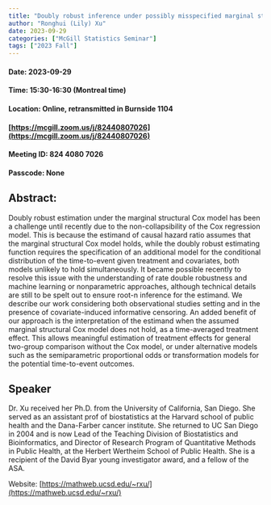 ```yaml
---
title: "Doubly robust inference under possibly misspecified marginal structural Cox model"
author: "Ronghui (Lily) Xu"
date: 2023-09-29
categories: ["McGill Statistics Seminar"]
tags: ["2023 Fall"]
---
```


#### Date: 2023-09-29
#### Time: 15:30-16:30 (Montreal time)
#### Location: Online, retransmitted in Burnside 1104
#### [https://mcgill.zoom.us/j/82440807026](https://mcgill.zoom.us/j/82440807026)
#### Meeting ID: 824 4080 7026
#### Passcode: None



## Abstract:

Doubly robust estimation under the marginal structural Cox model has been a challenge until recently due to the non-collapsibility of the Cox regression model. This is because the estimand of causal hazard ratio assumes that the marginal structural Cox model holds, while the doubly robust estimating function requires the specification of an additional model for the conditional distribution of the time-to-event given treatment and covariates, both models unlikely to hold simultaneously. It became possible recently to resolve this issue with the understanding of rate double robustness and machine learning or nonparametric approaches, although technical details are still to be spelt out to ensure root-n inference for the estimand. We describe our work considering both observational studies setting and in the presence of covariate-induced informative censoring. An added benefit of our approach is the interpretation of the estimand when the assumed marginal structural Cox model does not hold, as a time-averaged treatment effect. This allows meaningful estimation of treatment effects for general two-group comparison without the Cox model, or under alternative models such as the semiparametric proportional odds or transformation models for the potential time-to-event outcomes. 

## Speaker

Dr. Xu received her Ph.D. from the University of California, San Diego. She served as an assistant prof of biostatistics at the Harvard school of public health and the Dana-Farber cancer institute. She returned to UC San Diego in 2004 and is now Lead of the Teaching Division of Biostatistics and Bioinformatics, and Director of Research Program of Quantitative Methods in Public Health, at the Herbert Wertheim School of Public Health. 
She is a recipient of the David Byar young investigator award, and a fellow of the ASA. 

Website: [https://mathweb.ucsd.edu/~rxu/](https://mathweb.ucsd.edu/~rxu/)
